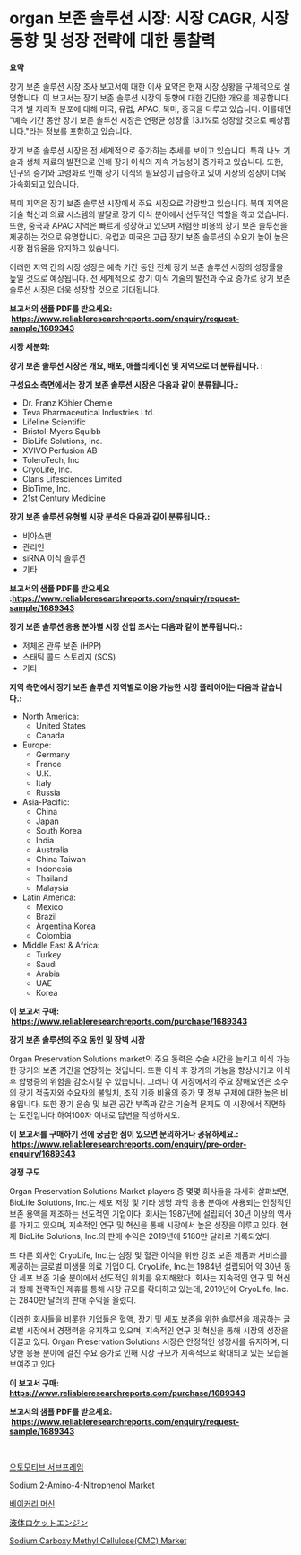 <p><h1>organ 보존 솔루션 시장: 시장 CAGR, 시장 동향 및 성장 전략에 대한 통찰력</h1></p><p><strong>요약</strong></p>
<p><p>장기 보존 솔루션 시장 조사 보고서에 대한 이사 요약은 현재 시장 상황을 구체적으로 설명합니다. 이 보고서는 장기 보존 솔루션 시장의 동향에 대한 간단한 개요를 제공합니다. 국가 별 지리적 분포에 대해 미국, 유럽, APAC, 북미, 중국을 다루고 있습니다. 이를테면 "예측 기간 동안 장기 보존 솔루션 시장은 연평균 성장률 13.1%로 성장할 것으로 예상됩니다."라는 정보를 포함하고 있습니다. </p><p>장기 보존 솔루션 시장은 전 세계적으로 증가하는 추세를 보이고 있습니다. 특히 나노 기술과 생체 재료의 발전으로 인해 장기 이식의 지속 가능성이 증가하고 있습니다. 또한, 인구의 증가와 고령화로 인해 장기 이식의 필요성이 급증하고 있어 시장의 성장이 더욱 가속화되고 있습니다. </p><p>북미 지역은 장기 보존 솔루션 시장에서 주요 시장으로 각광받고 있습니다. 북미 지역은 기술 혁신과 의료 시스템의 발달로 장기 이식 분야에서 선두적인 역할을 하고 있습니다. 또한, 중국과 APAC 지역은 빠르게 성장하고 있으며 저렴한 비용의 장기 보존 솔루션을 제공하는 것으로 유명합니다. 유럽과 미국은 고급 장기 보존 솔루션의 수요가 높아 높은 시장 점유율을 유지하고 있습니다. </p><p>이러한 지역 간의 시장 성장은 예측 기간 동안 전체 장기 보존 솔루션 시장의 성장률을 높일 것으로 예상됩니다. 전 세계적으로 장기 이식 기술의 발전과 수요 증가로 장기 보존 솔루션 시장은 더욱 성장할 것으로 기대됩니다.</p></p>
<p><strong>보고서의 샘플 PDF를 받으세요: &nbsp;<a href="https://www.reliableresearchreports.com/enquiry/request-sample/1689343">https://www.reliableresearchreports.com/enquiry/request-sample/1689343</a></strong></p>
<p><strong>시장 세분화:</strong></p>
<p><strong> 장기 보존 솔루션 시장은 개요, 배포, 애플리케이션 및 지역으로 더 분류됩니다. :</strong></p>
<p><strong>구성요소 측면에서는 장기 보존 솔루션 시장은 다음과 같이 분류됩니다.:</strong></p>
<p><ul><li>Dr. Franz Köhler Chemie</li><li>Teva Pharmaceutical Industries Ltd.</li><li>Lifeline Scientific</li><li>Bristol-Myers Squibb</li><li>BioLife Solutions, Inc.</li><li>XVIVO Perfusion AB</li><li>ToleroTech, Inc</li><li>CryoLife, Inc.</li><li>Claris Lifesciences Limited</li><li>BioTime, Inc.</li><li>21st Century Medicine</li></ul></p>
<p><strong> 장기 보존 솔루션 유형별 시장 분석은 다음과 같이 분류됩니다.:</strong></p>
<p><ul><li>비아스팬</li><li>관리인</li><li>siRNA 이식 솔루션</li><li>기타</li></ul></p>
<p><strong>보고서의 샘플 PDF를 받으세요 :<a href="https://www.reliableresearchreports.com/enquiry/request-sample/1689343">https://www.reliableresearchreports.com/enquiry/request-sample/1689343</a></strong></p>
<p><strong> 장기 보존 솔루션 응용 분야별 시장 산업 조사는 다음과 같이 분류됩니다.:</strong></p>
<p><ul><li>저체온 관류 보존 (HPP)</li><li>스태틱 콜드 스토리지 (SCS)</li><li>기타</li></ul></p>
<p><strong>지역 측면에서 장기 보존 솔루션 지역별로 이용 가능한 시장 플레이어는 다음과 같습니다.:</strong></p>
<p><ul>
    <li>
        North America:
        <ul>
            <li>United States</li>
            <li>Canada</li>
        </ul>
    </li>
    <li>
        Europe:
        <ul>
            <li>Germany</li>
            <li>France</li>
            <li>U.K.</li>
            <li>Italy</li>
            <li>Russia</li>
        </ul>
    </li>
    <li>
        Asia-Pacific:
        <ul>
            <li>China</li>
            <li>Japan</li>
            <li>South Korea</li>
            <li>India</li>
            <li>Australia</li>
            <li>China Taiwan</li>
            <li>Indonesia</li>
            <li>Thailand</li>
            <li>Malaysia</li>
        </ul>
    </li>
    <li>
        Latin America:
        <ul>
            <li>Mexico</li>
            <li>Brazil</li>
            <li>Argentina Korea</li>
            <li>Colombia</li>
        </ul>
    </li>
    <li>
        Middle East & Africa:
        <ul>
            <li>Turkey</li>
            <li>Saudi</li>
            <li>Arabia</li>
            <li>UAE</li>
            <li>Korea</li>
        </ul>
    </li>
    </ul></p>
<p><strong>이 보고서 구매: &nbsp;<a href="https://www.reliableresearchreports.com/purchase/1689343">https://www.reliableresearchreports.com/purchase/1689343</a></strong></p>
<p><strong>장기 보존 솔루션의 주요 동인 및 장벽 시장</strong></p>
<p><p>Organ Preservation Solutions market의 주요 동력은 수술 시간을 늘리고 이식 가능한 장기의 보존 기간을 연장하는 것입니다. 또한 이식 후 장기의 기능을 향상시키고 이식 후 합병증의 위험을 감소시킬 수 있습니다. 그러나 이 시장에서의 주요 장애요인은 소수의 장기 적출자와 수요자의 불일치, 조직 기증 비율의 증가 및 정부 규제에 대한 높은 비용입니다. 또한 장기 운송 및 보관 공간 부족과 같은 기술적 문제도 이 시장에서 직면하는 도전입니다.하여100자 이내로 답변을 작성하시오.</p></p>
<p><strong>이 보고서를 구매하기 전에 궁금한 점이 있으면 문의하거나 공유하세요.: &nbsp;<a href="https://www.reliableresearchreports.com/enquiry/pre-order-enquiry/1689343">https://www.reliableresearchreports.com/enquiry/pre-order-enquiry/1689343</a></strong></p>
<p><strong>경쟁 구도</strong></p>
<p><p>Organ Preservation Solutions Market players 중 몇몇 회사들을 자세히 살펴보면, BioLife Solutions, Inc.는 세포 저장 및 기타 생명 과학 응용 분야에 사용되는 안정적인 보존 용액을 제조하는 선도적인 기업이다. 회사는 1987년에 설립되어 30년 이상의 역사를 가지고 있으며, 지속적인 연구 및 혁신을 통해 시장에서 높은 성장을 이루고 있다. 현재 BioLife Solutions, Inc.의 판매 수익은 2019년에 5180만 달러로 기록되었다.</p><p>또 다른 회사인 CryoLife, Inc.는 심장 및 혈관 이식을 위한 강조 보존 제품과 서비스를 제공하는 글로벌 미생물 의료 기업이다. CryoLife, Inc.는 1984년 설립되어 약 30년 동안 세포 보존 기술 분야에서 선도적인 위치를 유지해왔다. 회사는 지속적인 연구 및 혁신과 함께 전략적인 제휴를 통해 시장 규모를 확대하고 있는데, 2019년에 CryoLife, Inc.는 2840만 달러의 판매 수익을 올렸다.</p><p>이러한 회사들을 비롯한 기업들은 혈액, 장기 및 세포 보존을 위한 솔루션을 제공하는 글로벌 시장에서 경쟁력을 유지하고 있으며, 지속적인 연구 및 혁신을 통해 시장의 성장을 이끌고 있다. Organ Preservation Solutions 시장은 안정적인 성장세를 유지하며, 다양한 응용 분야에 걸친 수요 증가로 인해 시장 규모가 지속적으로 확대되고 있는 모습을 보여주고 있다.</p></p>
<p><strong>이 보고서 구매: &nbsp; <a href="https://www.reliableresearchreports.com/purchase/1689343">https://www.reliableresearchreports.com/purchase/1689343</a></strong></p>
<p><strong>보고서의 샘플 PDF를 받으세요: &nbsp;<a href="https://www.reliableresearchreports.com/enquiry/request-sample/1689343">https://www.reliableresearchreports.com/enquiry/request-sample/1689343</a></strong><strong></strong></p>
<p>&nbsp;</p>
<p><p><a href="https://medium.com/@bobbykihnyt57786/%EC%9E%90%EB%8F%99%EC%B0%A8-%EC%84%9C%EB%B8%8C%ED%94%84%EB%A0%88%EC%9E%84-%EC%8B%9C%EC%9E%A5-%EC%A0%84%EB%A7%9D-%EC%82%B0%EC%97%85-%EA%B0%9C%EC%9A%94-%EB%B0%8F-%EC%98%88%EC%B8%A1-2024%EB%85%84%EB%B6%80%ED%84%B0-2031%EB%85%84-b6f4bfc4af94">오토모티브 서브프레임</a></p><p><a href="https://github.com/joannagoyvaerts/Market-Research-Report-List-1/blob/main/sodium-2-amino-4-nitrophenol-market.md">Sodium 2-Amino-4-Nitrophenol Market</a></p><p><a href="https://medium.com/@mathieu.rico66/%EC%A0%9C%EB%B9%B5%EA%B8%B0%EA%B3%84-%EC%8B%9C%EC%9E%A5-%EC%A0%90%EC%9C%A0%EC%9C%A8-%EC%A7%84%ED%99%94-%EB%B0%8F-%EC%8B%9C%EC%9E%A5-%EC%84%B1%EC%9E%A5-%EB%8F%99%ED%96%A5-2024-2031-1a864451d3e7">베이커리 머신</a></p><p><a href="https://medium.com/@rebekaanderson14/%E6%B6%B2%E4%BD%93%E3%83%AD%E3%82%B1%E3%83%83%E3%83%88%E3%82%A8%E3%83%B3%E3%82%B8%E3%83%B3%E3%81%AE%E5%B8%82%E5%A0%B4%E8%A6%8F%E6%A8%A1%E3%81%AF-%E3%82%B0%E3%83%AD%E3%83%BC%E3%83%90%E3%83%AB%E7%94%A3%E6%A5%AD%E3%81%AB%E3%81%8A%E3%81%91%E3%82%8B%E6%9C%80%E9%81%A9%E3%81%AA%E3%83%9E%E3%83%BC%E3%82%B1%E3%83%86%E3%82%A3%E3%83%B3%E3%82%B0%E3%83%81%E3%83%A3%E3%83%8D%E3%83%AB%E3%82%92%E6%98%8E%E3%82%89%E3%81%8B%E3%81%AB%E3%81%97%E3%81%BE%E3%81%99-b1e14fbab78e">液体ロケットエンジン</a></p><p><a href="https://github.com/abdelrhmankishk22/Market-Research-Report-List-3/blob/main/sodium-carboxy-methyl-cellulosecmc-market.md">Sodium Carboxy Methyl Cellulose(CMC) Market</a></p></p>